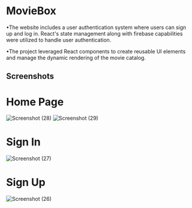 # MovieBox

•The website includes a user authentication system where users can sign up and log in. React's state management along with firebase capabilities were utilized to handle user authentication.

•The project leveraged React components to create reusable UI elements and manage the dynamic
rendering of the movie catalog.


## Screenshots
# Home Page
![Screenshot (28)](https://github.com/himanshi-rathore/netflix_clone/assets/108826224/8488a3ff-5995-45b1-b399-7d20801b9df5)
![Screenshot (29)](https://github.com/himanshi-rathore/netflix_clone/assets/108826224/24b2fe57-87c5-4be8-b21c-a0b0e5e92dd0)
# Sign In
![Screenshot (27)](https://github.com/himanshi-rathore/netflix_clone/assets/108826224/7897475e-c8f7-4e41-9be3-189fc1ae2cd5)
# Sign Up
![Screenshot (26)](https://github.com/himanshi-rathore/netflix_clone/assets/108826224/6696bbd6-4ec2-43cf-89e0-67f6be035ecd)


